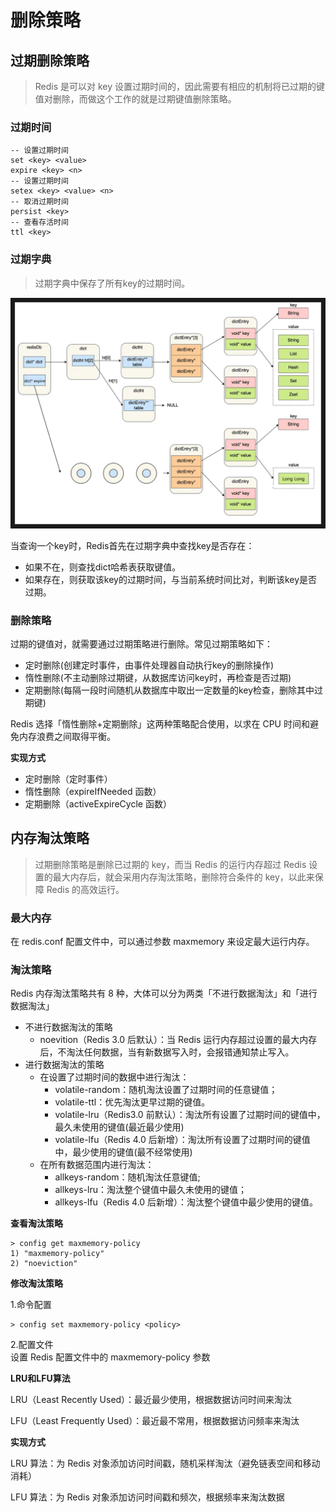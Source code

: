 # 删除策略

## 过期删除策略
> Redis 是可以对 key 设置过期时间的，因此需要有相应的机制将已过期的键值对删除，而做这个工作的就是过期键值删除策略。

### 过期时间
```
-- 设置过期时间
set <key> <value>
expire <key> <n>
-- 设置过期时间
setex <key> <value> <n>
-- 取消过期时间
persist <key>
-- 查看存活时间
ttl <key>
```

### 过期字典
> 过期字典中保存了所有key的过期时间。

![img.png](../images/deletion_policy-01.png)

当查询一个key时，Redis首先在过期字典中查找key是否存在：
- 如果不在，则查找dict哈希表获取键值。
- 如果存在，则获取该key的过期时间，与当前系统时间比对，判断该key是否过期。

### 删除策略
过期的键值对，就需要通过过期策略进行删除。常见过期策略如下：
- 定时删除(创建定时事件，由事件处理器自动执行key的删除操作)
- 惰性删除(不主动删除过期键，从数据库访问key时，再检查是否过期)
- 定期删除(每隔一段时间随机从数据库中取出一定数量的key检查，删除其中过期键)

Redis 选择「惰性删除+定期删除」这两种策略配合使用，以求在 CPU 时间和避免内存浪费之间取得平衡。

**实现方式**
- 定时删除（定时事件）
- 惰性删除（expireIfNeeded 函数）
- 定期删除（activeExpireCycle 函数）

## 内存淘汰策略
> 过期删除策略是删除已过期的 key，而当 Redis 的运行内存超过 Redis 设置的最大内存后，就会采用内存淘汰策略，删除符合条件的 key，以此来保障 Redis 的高效运行。

### 最大内存
在 redis.conf 配置文件中，可以通过参数 maxmemory <bytes> 来设定最大运行内存。

### 淘汰策略
Redis 内存淘汰策略共有 8 种，大体可以分为两类「不进行数据淘汰」和「进行数据淘汰」
- 不进行数据淘汰的策略
    - noevition（Redis 3.0 后默认）：当 Redis 运行内存超过设置的最大内存后，不淘汰任何数据，当有新数据写入时，会报错通知禁止写入。
- 进行数据淘汰的策略
    - 在设置了过期时间的数据中进行淘汰：
        - volatile-random：随机淘汰设置了过期时间的任意键值；
        - volatile-ttl：优先淘汰更早过期的键值。
        - volatile-lru（Redis3.0 前默认）：淘汰所有设置了过期时间的键值中，最久未使用的键值(最近最少使用)
        - volatile-lfu（Redis 4.0 后新增）：淘汰所有设置了过期时间的键值中，最少使用的键值(最不经常使用)
    - 在所有数据范围内进行淘汰：
        - allkeys-random：随机淘汰任意键值;
        - allkeys-lru：淘汰整个键值中最久未使用的键值；
        - allkeys-lfu（Redis 4.0 后新增）：淘汰整个键值中最少使用的键值。

**查看淘汰策略**
```
> config get maxmemory-policy
1) "maxmemory-policy"
2) "noeviction"
```

**修改淘汰策略**

1.命令配置
```
> config set maxmemory-policy <policy>
```
2.配置文件  
设置 Redis 配置文件中的 maxmemory-policy 参数

**LRU和LFU算法**

LRU（Least Recently Used）：最近最少使用，根据数据访问时间来淘汰

LFU（Least Frequently Used）：最近最不常用，根据数据访问频率来淘汰

**实现方式**

LRU 算法：为 Redis 对象添加访问时间戳，随机采样淘汰（避免链表空间和移动消耗）

LFU 算法：为 Redis 对象添加访问时间戳和频次，根据频率来淘汰数据



